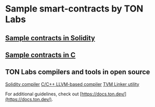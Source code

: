 # Sample smart-contracts by TON Labs

## [Sample contracts in Solidity](https://github.com/tonlabs/samples/tree/master/solidity)
## [Sample contracts in C](https://github.com/tonlabs/samples/tree/master/c)

## TON Labs compilers and tools in open source

[Solidity compiler](https://github.com/tonlabs/TON-Solidity-Compiler)
[C/C++ LLVM-based compiler](https://github.com/tonlabs/TON-Compiler)
[TVM Linker utility](https://github.com/tonlabs/TVM-linker)

For additional guidelines, check out [https://docs.ton.dev/](https://docs.ton.dev/).
